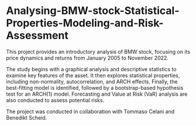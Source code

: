# Analysing-BMW-stock-Statistical-Properties-Modeling-and-Risk-Assessment

This project provides an introductory analysis of BMW stock, focusing on its price dynamics and returns from January 2005 to November 2022. 

The study begins with a graphical analysis and descriptive statistics to examine key features of the asset. It then explores statistical properties, including non-normality, autocorrelation, and ARCH effects. Finally, the best-fitting model is identified, followed by a bootstrap-based hypothesis test for an ARCH(1) model. Forecasting and Value at Risk (VaR) analysis are also conducted to assess potential risks.

The project was conducted in collaboration with Tommaso Celani and Benedikt Scheid.
